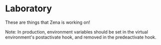 # Laboratory

These are things that Zena is working on!

Note: In production, environment variables should be set in the virtual environment's postactivate hook, and removed in the predeactivate hook.